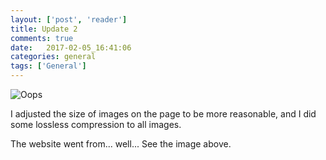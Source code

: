 ```yaml
---
layout: ['post', 'reader']
title: Update 2
comments: true
date:   2017-02-05_16:41:06 
categories: general
tags: ['General']
---
```


![Oops](/assets/Random/NewImages.png)

I adjusted the size of images on the page to be more reasonable, and I did some lossless compression to all images.

The website went from... well... See the image above.
